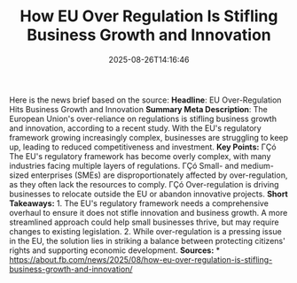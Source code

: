 ﻿---
title: "How EU Over Regulation Is Stifling Business Growth and Innovation"
date: "2025-08-26T14:16:46"
category: "Markets"
summary: ""
slug: "how eu over regulation is stifling business growth and innov"
source_urls:
  - "https://about.fb.com/news/2025/08/how-eu-over-regulation-is-stifling-business-growth-and-innovation/"
seo:
  title: "How EU Over Regulation Is Stifling Business Growth and Innovation | Hash n Hedge"
  description: ""
  keywords: ["news", "markets", "brief"]
---
Here is the news brief based on the source:  **Headline**: EU Over-Regulation Hits Business Growth and Innovation  **Summary Meta Description**: The European Union's over-reliance on regulations is stifling business growth and innovation, according to a recent study. With the EU's regulatory framework growing increasingly complex, businesses are struggling to keep up, leading to reduced competitiveness and investment.  **Key Points:**  ΓÇó The EU's regulatory framework has become overly complex, with many industries facing multiple layers of regulations. ΓÇó Small- and medium-sized enterprises (SMEs) are disproportionately affected by over-regulation, as they often lack the resources to comply. ΓÇó Over-regulation is driving businesses to relocate outside the EU or abandon innovative projects.  **Short Takeaways:**  1. The EU's regulatory framework needs a comprehensive overhaul to ensure it does not stifle innovation and business growth. A more streamlined approach could help small businesses thrive, but may require changes to existing legislation. 2. While over-regulation is a pressing issue in the EU, the solution lies in striking a balance between protecting citizens' rights and supporting economic development.  **Sources:**  * https://about.fb.com/news/2025/08/how-eu-over-regulation-is-stifling-business-growth-and-innovation/ 
